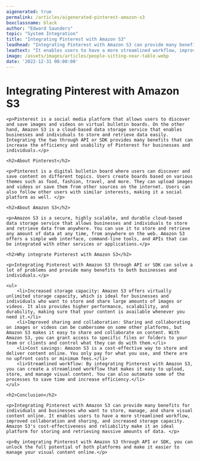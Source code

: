 ```yaml
---
aigenerated: true
permalink: /articles/aigenerated-pinterest-amazon-s3
boxclassname: black
author: "Edward Saunders"
topic: "System Integration"
title: "Integrating Pinterest with Amazon S3"
leadhead: "Integrating Pinterest with Amazon S3 can provide many benefits for individuals and businesses who want to store, manage, and share visual content online"
leadtext: "It enables users to have a more streamlined workflow, improved collaboration and sharing, and increased storage capacity. Amazon S3's cost-effectiveness and reliability make it an ideal platform for storing and retrieving massive amounts of data."
image: /assets/images/articles/people-sitting-near-table.webp
date: '2022-12-31 00:00:00'
---
```

<div class="arttext">	<h1>Integrating Pinterest with Amazon S3</h1>

	<p>Pinterest is a social media platform that allows users to discover and save images and videos on virtual bulletin boards. On the other hand, Amazon S3 is a cloud-based data storage service that enables businesses and individuals to store and retrieve data easily. Integrating the two through API or SDK provides many benefits that can increase the efficiency and usability of Pinterest for businesses and individuals.</p>

	<h2>About Pinterest</h2>

	<p>Pinterest is a digital bulletin board where users can discover and save content on different topics. Users create boards based on various themes such as food, fashion, travel, and more. They can upload images and videos or save them from other sources on the internet. Users can also follow other users with similar interests, making it a social platform as well. </p>

	<h2>About Amazon S3</h2>

	<p>Amazon S3 is a secure, highly scalable, and durable cloud-based data storage service that allows businesses and individuals to store and retrieve data from anywhere. You can use it to store and retrieve any amount of data at any time, from anywhere on the web. Amazon S3 offers a simple web interface, command-line tools, and APIs that can be integrated with other services or applications.</p>

	<h2>Why integrate Pinterest with Amazon S3</h2>

	<p>Integrating Pinterest with Amazon S3 through API or SDK can solve a lot of problems and provide many benefits to both businesses and individuals.</p>

	<ul>
		<li>Increased storage capacity: Amazon S3 offers virtually unlimited storage capacity, which is ideal for businesses and individuals who want to store and share large amounts of images or videos. It also provides higher performance, scalability, and durability, making sure that your content is available whenever you need it.</li>
		<li>Improved sharing and collaboration: Sharing and collaborating on images or videos can be cumbersome on some other platforms, but Amazon S3 makes it easy to share and collaborate on content. With Amazon S3, you can grant access to specific files or folders to your team or clients and control what they can do with them.</li>
		<li>Cost savings: Amazon S3 is a cost-effective way to store and deliver content online. You only pay for what you use, and there are no upfront costs or minimum fees.</li>
		<li>Streamlined workflow: By integrating Pinterest with Amazon S3, you can create a streamlined workflow that makes it easy to upload, store, and manage visual content. You can also automate some of the processes to save time and increase efficiency.</li>
	</ul>

	<h2>Conclusion</h2>

	<p>Integrating Pinterest with Amazon S3 can provide many benefits for individuals and businesses who want to store, manage, and share visual content online. It enables users to have a more streamlined workflow, improved collaboration and sharing, and increased storage capacity. Amazon S3's cost-effectiveness and reliability make it an ideal platform for storing and retrieving massive amounts of data. </p>

	<p>By integrating Pinterest with Amazon S3 through API or SDK, you can unlock the full potential of both platforms and make it easier to manage your visual content online.</p>
	
</div>
